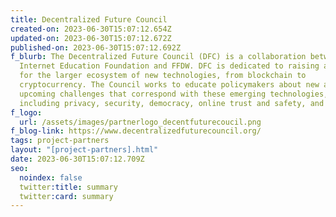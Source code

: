 ```yaml
---
title: Decentralized Future Council
created-on: 2023-06-30T15:07:12.654Z
updated-on: 2023-06-30T15:07:12.672Z
published-on: 2023-06-30T15:07:12.692Z
f_blurb: The Decentralized Future Council (DFC) is a collaboration between the
  Internet Education Foundation and FFDW. DFC is dedicated to raising awareness
  for the larger ecosystem of new technologies, from blockchain to
  cryptocurrency. The Council works to educate policymakers about new and
  upcoming challenges that correspond with these emerging technologies,
  including privacy, security, democracy, online trust and safety, and more.
f_logo:
  url: /assets/images/partnerlogo_decentfuturecoucil.png
f_blog-link: https://www.decentralizedfuturecouncil.org/
tags: project-partners
layout: "[project-partners].html"
date: 2023-06-30T15:07:12.709Z
seo:
  noindex: false
  twitter:title: summary
  twitter:card: summary
---
```

